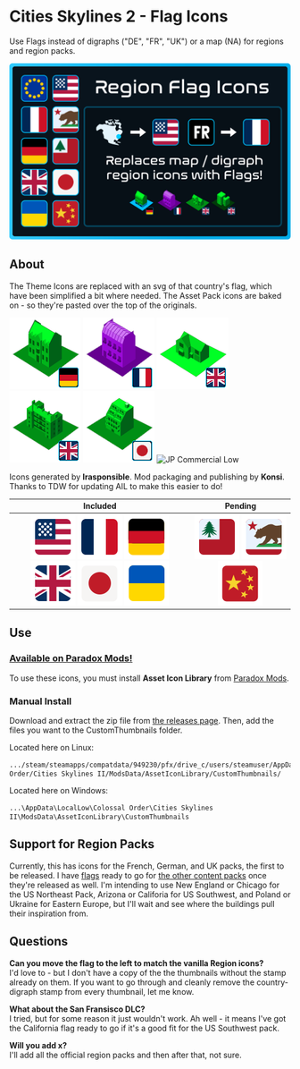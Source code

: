# Cities Skylines 2 - Flag Icons
Use Flags instead of digraphs ("DE", "FR", "UK") or a map (NA) for regions and region packs.

![Splash Image](https://github.com/irasponsible/cities2-flag-icons/blob/main/Properties/image1.png)

## About

The Theme Icons are replaced with an svg of that country's flag, which have been simplified a bit where needed.
The Asset Pack icons are baked on - so they're pasted over the top of the originals.

![DE Residential Medium](https://github.com/irasponsible/cities2-flag-icons/blob/main/ail/de_thumbnails/DE%20Residential%20Medium.png) ![FR Office](https://github.com/irasponsible/cities2-flag-icons/blob/main/ail/fr_thumbnails/FR%20Office%20High.png) ![UK Detatched](https://github.com/irasponsible/cities2-flag-icons/blob/main/ail/uk_thumbnails/UK%20Residential%20Low.png) ![UK Flats](https://github.com/irasponsible/cities2-flag-icons/blob/main/ail/uk_thumbnails/UK%20Residential%20Medium%20Flats.png?raw=true) ![JP Medium](https://github.com/irasponsible/cities2-flag-icons/blob/main/ail/jp_thumbnails/ZoneJPResidentialMedium.png?raw=true) ![JP Commercial Low](https://github.com/irasponsible/cities2-flag-icons/blob/main/ail/jp_thumbnails/Zone%20JP%20Commercial%20Low.png)

Icons generated by **Irasponsible**. Mod packaging and publishing by **Konsi**.
Thanks to TDW for updating AIL to make this easier to do!

| Included | Pending |
|:-:|:-:|
| ![North America](https://github.com/irasponsible/cities2-flag-icons/blob/main/ail/flags/North%20American/USA.svg) ![France](https://github.com/irasponsible/cities2-flag-icons/blob/main/ail/flags/France.svg) ![Germany](https://github.com/irasponsible/cities2-flag-icons/blob/main/ail/flags/Germany.svg) ![UK](https://github.com/irasponsible/cities2-flag-icons/blob/main/ail/flags/UK%20Pack%20Filter.svg) ![Japan](https://github.com/irasponsible/cities2-flag-icons/blob/main/ail/flags/Japan.svg)  ![Ukraine](https://github.com/irasponsible/cities2-flag-icons/blob/main/ail/flags/Ukraine.svg) | ![New England](https://github.com/irasponsible/cities2-flag-icons/blob/main/ail/flags/New%20England.svg) ![California](https://github.com/irasponsible/cities2-flag-icons/blob/main/ail/flags/SanFranciscoSet.svg) ![China](https://github.com/irasponsible/cities2-flag-icons/blob/main/ail/flags/China.svg) |


## Use

### [Available on Paradox Mods!](https://mods.paradoxplaza.com/mods/95437/Windows)
To use these icons, you must install **Asset Icon Library** from [Paradox Mods](https://mods.paradoxplaza.com/mods/79634/Windows).

### Manual Install

Download and extract the zip file from [the releases page](https://github.com/irasponsible/cities2-flag-icons/releases). Then, add the files you want to the CustomThumbnails folder. 

Located here on Linux:  

    .../steam/steamapps/compatdata/949230/pfx/drive_c/users/steamuser/AppData/LocalLow/Colossal Order/Cities Skylines II/ModsData/AssetIconLibrary/CustomThumbnails/

Located here on Windows:  

    ...\AppData\LocalLow\Colossal Order\Cities Skylines II\ModsData\AssetIconLibrary\CustomThumbnails

## Support for Region Packs
Currently, this has icons for the French, German, and UK packs, the first to be released. I have [flags](https://github.com/irasponsible/cities2-flag-icons/blob/main/ail/flags) ready to go for [the other content packs](https://www.paradoxinteractive.com/games/cities-skylines-ii/modding/cities-skylines-ii-region-packs) once they're released as well. I'm intending to use New England or Chicago for the US Northeast Pack, Arizona or Califoria for US Southwest, and Poland or Ukraine for Eastern Europe, but I'll wait and see where the buildings pull their inspiration from.

## Questions
**Can you move the flag to the left to match the vanilla Region icons?**  
I'd love to - but I don't have a copy of the the thumbnails without the stamp already on them. If you want to go through and cleanly remove the country-digraph stamp from every thumbnail, let me know.

**What about the San Fransisco DLC?**  
I tried, but for some reason it just wouldn't work. Ah well - it means I've got the California flag ready to go if it's a good fit for the US Southwest pack.

**Will you add x?**  
I'll add all the official region packs and then after that, not sure.
